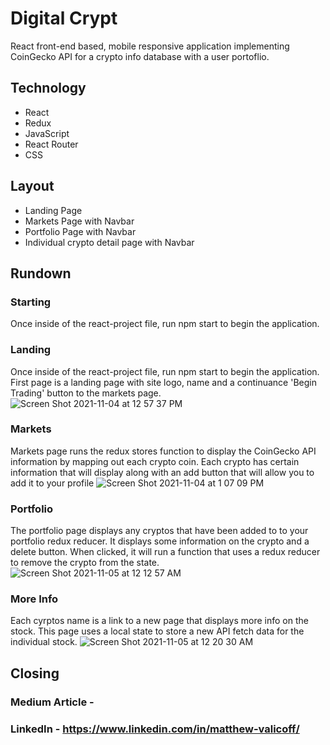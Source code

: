 # Digital Crypt
React front-end based, mobile responsive application implementing CoinGecko API for a crypto info database with a user portoflio.
## Technology
* React
* Redux
* JavaScript
* React Router
* CSS
## Layout
* Landing Page
* Markets Page with Navbar
* Portfolio Page with Navbar
* Individual crypto detail page with Navbar
## Rundown
### Starting
Once inside of the react-project file, run npm start to begin the application.
### Landing
Once inside of the react-project file, run npm start to begin the application.
First page is a landing page with site logo, name and a continuance 'Begin Trading' button to the markets page.
![Screen Shot 2021-11-04 at 12 57 37 PM](https://user-images.githubusercontent.com/88062670/140393801-d6d95e3a-476e-4e32-9ac8-5ccc557ed678.png)
### Markets
Markets page runs the redux stores function to display the CoinGecko API information by mapping out each crypto coin. Each crypto has certain information that will display along with an add button that will allow you to add it to your profile
![Screen Shot 2021-11-04 at 1 07 09 PM](https://user-images.githubusercontent.com/88062670/140457247-3355d7fe-bb2d-4a0c-b9c1-717a653057b8.png)
### Portfolio
The portfolio page displays any cryptos that have been added to to your portfolio redux reducer. It displays some information on the crypto and a delete button. When clicked, it will run a function that uses a redux reducer to remove the crypto from the state.
![Screen Shot 2021-11-05 at 12 12 57 AM](https://user-images.githubusercontent.com/88062670/140461622-02ab6b62-6055-4117-b29f-28a1780dd657.png)
### More Info
Each cyrptos name is a link to a new page that displays more info on the stock. This page uses a local state to store a new API fetch data for the individual stock.
![Screen Shot 2021-11-05 at 12 20 30 AM](https://user-images.githubusercontent.com/88062670/140462209-70266653-b924-46be-8e41-d7687ad9f3ca.png)
## Closing
### Medium Article - 
### LinkedIn - https://www.linkedin.com/in/matthew-valicoff/
